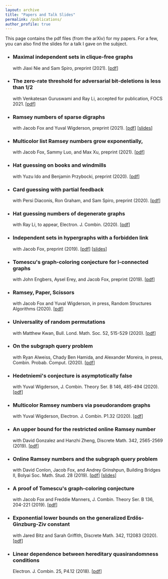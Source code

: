 ```yaml
---
layout: archive
title: "Papers and Talk Slides"
permalink: /publications/
author_profile: true
---
```


This page contains the pdf files (from the arXiv) for my papers. For a few, you can also find the slides for a talk I gave on the subject.

* ### Maximal independent sets in clique-free graphs
  with Jiaxi Nie and Sam Spiro, preprint (2021). [[pdf](https://arxiv.org/pdf/2108.06359)]
  
* ### The zero-rate threshold for adversarial bit-deletions is less than 1/2
  with Venkatesan Guruswami and Ray Li, accepted for publication, FOCS 2021. [[pdf](https://arxiv.org/abs/2106.05250)]
  
* ### Ramsey numbers of sparse digraphs
  with Jacob Fox and Yuval Wigderson, preprint (2021). [[pdf](https://arxiv.org/abs/2105.02383)] [[slides](https://alkjash.github.io/files/Ramsey_numbers_of_sparse_digraphs_slides.pdf)]
  
* ### Multicolor list Ramsey numbers grow exponentially, 
  with Jacob Fox, Sammy Luo, and Max Xu, preprint (2021). [[pdf](https://arxiv.org/abs/2103.15175)]

* ### Hat guessing on books and windmills 
  with Yuzu Ido and Benjamin Przybocki, preprint (2020). [[pdf](https://arxiv.org/pdf/2010.13249.pdf)]

* ### Card guessing with partial feedback
  with Persi Diaconis, Ron Graham, and Sam Spiro, preprint (2020). [[pdf](https://arxiv.org/pdf/2010.05059.pdf)]

* ### Hat guessing numbers of degenerate graphs
  with Ray Li, to appear, Electron. J. Combin. (2020). [[pdf](https://arxiv.org/pdf/2003.04990.pdf)]

* ### Independent sets in hypergraphs with a forbidden link
  with Jacob Fox, preprint (2019). [[pdf](https://arxiv.org/pdf/1909.05988.pdf)] [[slides](https://alkjash.github.io/files/Hypergraph_Ramsey.pdf)]

* ### Tomescu's graph-coloring conjecture for l-connected graphs
  with John Engbers, Aysel Erey, and Jacob Fox, preprint (2019). [[pdf](https://arxiv.org/pdf/1912.03236.pdf)]

* ### Ramsey, Paper, Scissors
  with Jacob Fox and Yuval Wigderson, in press, Random Structures Algorithms (2020). [[pdf](https://arxiv.org/pdf/1906.01092.pdf)]

* ### Universality of random permutations
  with Matthew Kwan, Bull. Lond. Math. Soc. 52, 515-529 (2020). [[pdf](https://arxiv.org/pdf/1911.12878.pdf)]

* ### On the subgraph query problem
  with Ryan Alweiss, Chady Ben Hamida, and Alexander Moreira, in press, Combin. Probab. Comput. (2020). [[pdf](https://arxiv.org/pdf/1911.04413.pdf)]

* ### Hedetniemi's conjecture is asymptotically false
  with Yuval Wigderson, J. Combin. Theory Ser. B 146, 485-494 (2020). [[pdf](https://arxiv.org/pdf/1906.06783.pdf)]

* ### Multicolor Ramsey numbers via pseudorandom graphs
  with Yuval Wigderson, Electron. J. Combin. P1.32 (2020). [[pdf](https://arxiv.org/pdf/1910.06287.pdf)]

* ### An upper bound for the restricted online Ramsey number
  with David Gonzalez and Hanzhi Zheng, Discrete Math. 342, 2565-2569 (2019). [[pdf](https://arxiv.org/pdf/1812.04131.pdf)]

* ### Online Ramsey numbers and the subgraph query problem
  with David Conlon, Jacob Fox, and Andrey Grinshpun, Building Bridges II, Bolyai Soc. Math. Stud. 28 (2019). [[pdf](https://arxiv.org/pdf/1806.09726.pdf)] [[slides](https://alkjash.github.io/files/Online_Ramsey_Numbers__RSA_2019.pdf)]

* ### A proof of Tomescu's graph-coloring conjecture
  with Jacob Fox and Freddie Manners, J. Combin. Theory Ser. B 136, 204-221 (2019). [[pdf](https://arxiv.org/pdf/1712.06067.pdf)]

* ### Exponential lower bounds on the generalized Erdős-Ginzburg-Ziv constant
  with Jared Bitz and Sarah Griffith, Discrete Math. 342, 112083 (2020). [[pdf](https://arxiv.org/pdf/1712.00861.pdf)]

* ### Linear dependence between hereditary quasirandomness conditions
  Electron. J. Combin. 25, P4.12 (2018). [[pdf](https://arxiv.org/pdf/1707.05396.pdf)]
